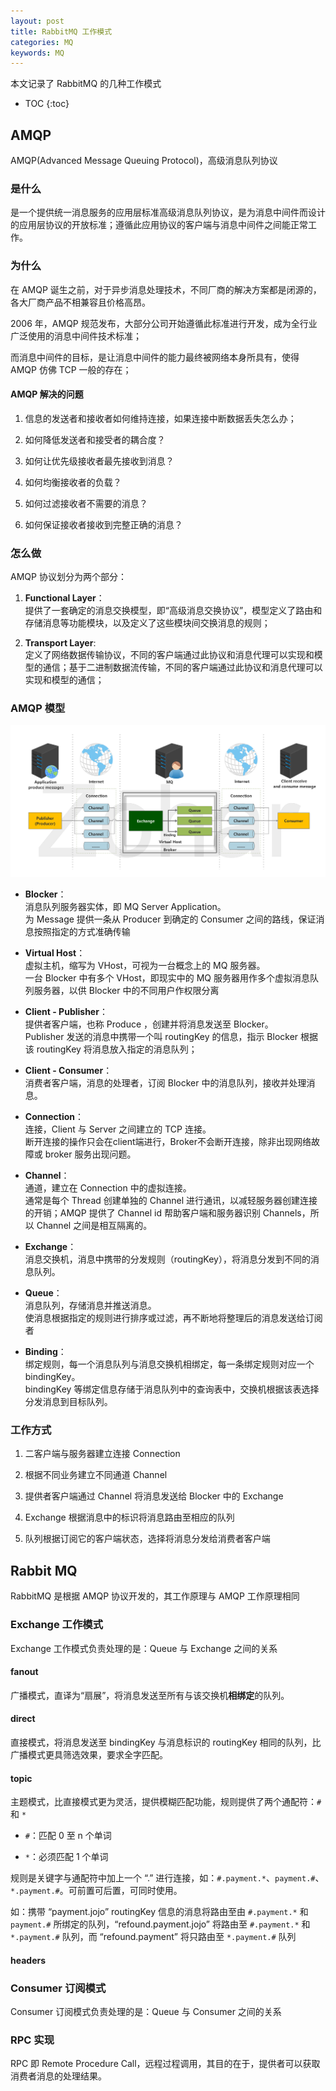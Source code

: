 ```yaml
---
layout: post
title: RabbitMQ 工作模式
categories: MQ
keywords: MQ
---
```


本文记录了 RabbitMQ 的几种工作模式

* TOC
{:toc}

## AMQP

AMQP(Advanced Message Queuing Protocol)，高级消息队列协议

### 是什么

是一个提供统一消息服务的应用层标准高级消息队列协议，是为消息中间件而设计的应用层协议的开放标准；遵循此应用协议的客户端与消息中间件之间能正常工作。

### 为什么

在 AMQP 诞生之前，对于异步消息处理技术，不同厂商的解决方案都是闭源的，各大厂商产品不相兼容且价格高昂。

2006 年，AMQP 规范发布，大部分公司开始遵循此标准进行开发，成为全行业广泛使用的消息中间件技术标准；

而消息中间件的目标，是让消息中间件的能力最终被网络本身所具有，使得 AMQP 仿佛 TCP 一般的存在；

#### AMQP 解决的问题

1. 信息的发送者和接收者如何维持连接，如果连接中断数据丢失怎么办；

2. 如何降低发送者和接受者的耦合度？

3. 如何让优先级接收者最先接收到消息？

4. 如何均衡接收者的负载？

5. 如何过滤接收者不需要的消息？

6. 如何保证接收者接收到完整正确的消息？

### 怎么做

AMQP 协议划分为两个部分：

1. **Functional Layer**：  
    提供了一套确定的消息交换模型，即“高级消息交换协议”，模型定义了路由和存储消息等功能模块，以及定义了这些模块间交换消息的规则；

2. **Transport Layer**:  
    定义了网络数据传输协议，不同的客户端通过此协议和消息代理可以实现和模型的通信；基于二进制数据流传输，不同的客户端通过此协议和消息代理可以实现和模型的通信；

### AMQP 模型

![AMQP模型](/images/posts/AMQPmodel.png "AMQP模型")

* **Blocker**：  
    消息队列服务器实体，即 MQ Server Application。  
    为 Message 提供一条从 Producer 到确定的 Consumer 之间的路线，保证消息按照指定的方式准确传输

* **Virtual Host**：  
    虚拟主机，缩写为 VHost，可视为一台概念上的 MQ 服务器。  
    一台 Blocker 中有多个 VHost，即现实中的 MQ 服务器用作多个虚拟消息队列服务器，以供 Blocker 中的不同用户作权限分离

* **Client - Publisher**：  
    提供者客户端，也称 Produce ，创建并将消息发送至 Blocker。  
    Publisher 发送的消息中携带一个叫 routingKey 的信息，指示 Blocker 根据该 routingKey 将消息放入指定的消息队列；

* **Client - Consumer**：  
    消费者客户端，消息的处理者，订阅 Blocker 中的消息队列，接收并处理消息。

* **Connection**：  
    连接，Client 与 Server 之间建立的 TCP 连接。  
    断开连接的操作只会在client端进行，Broker不会断开连接，除非出现网络故障或 broker 服务出现问题。

* **Channel**：  
    通道，建立在 Connection 中的虚拟连接。  
    通常是每个 Thread 创建单独的 Channel 进行通讯，以减轻服务器创建连接的开销；AMQP 提供了 Channel id 帮助客户端和服务器识别 Channels，所以 Channel 之间是相互隔离的。

* **Exchange**：  
    消息交换机，消息中携带的分发规则（routingKey），将消息分发到不同的消息队列。

* **Queue**：  
    消息队列，存储消息并推送消息。  
    使消息根据指定的规则进行排序或过滤，再不断地将整理后的消息发送给订阅者

* **Binding**：  
    绑定规则，每一个消息队列与消息交换机相绑定，每一条绑定规则对应一个 bindingKey。  
    bindingKey 等绑定信息存储于消息队列中的查询表中，交换机根据该表选择分发消息到目标队列。

### 工作方式

1. 二客户端与服务器建立连接 Connection

2. 根据不同业务建立不同通道 Channel

3. 提供者客户端通过 Channel 将消息发送给 Blocker 中的 Exchange

4. Exchange 根据消息中的标识将消息路由至相应的队列

5. 队列根据订阅它的客户端状态，选择将消息分发给消费者客户端

## Rabbit MQ

RabbitMQ 是根据 AMQP 协议开发的，其工作原理与 AMQP 工作原理相同

### Exchange 工作模式

Exchange 工作模式负责处理的是：Queue 与 Exchange 之间的关系

#### fanout

广播模式，直译为“扇展”，将消息发送至所有与该交换机**相绑定**的队列。

#### direct

直接模式，将消息发送至 bindingKey 与消息标识的 routingKey 相同的队列，比广播模式更具筛选效果，要求全字匹配。

#### topic

主题模式，比直接模式更为灵活，提供模糊匹配功能，规则提供了两个通配符：`#` 和 `*`

* `#`：匹配 0 至 n 个单词

* `*`：必须匹配 1 个单词

规则是关键字与通配符中加上一个 “.” 进行连接，如：`#.payment.*`、`payment.#`、`*.payment.#`。可前置可后置，可同时使用。

如：携带 “payment.jojo” routingKey 信息的消息将路由至由 `#.payment.*` 和 `payment.#` 所绑定的队列，“refound.payment.jojo” 将路由至 `#.payment.*` 和 `*.payment.#` 队列，而 “refound.payment” 将只路由至 `*.payment.#` 队列

#### headers

### Consumer 订阅模式

Consumer 订阅模式负责处理的是：Queue 与 Consumer 之间的关系

### RPC 实现

RPC 即 Remote Procedure Call，远程过程调用，其目的在于，提供者可以获取消费者消息的处理结果。
